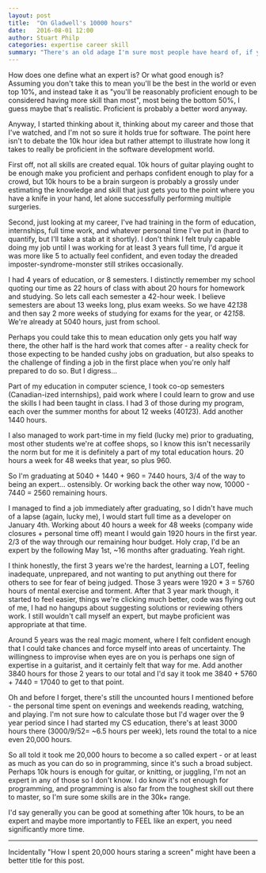 ```yaml
---
layout: post
title:  "On Gladwell's 10000 hours"
date:   2016-08-01 12:00
author: Stuart Philp
categories: expertise career skill
summary: "There's an old adage I'm sure most people have heard of, if you work at a skill for 10,000 hours you'll become an expert in that skill. Sort of."
---
```


How does one define what an expert is? Or what good enough is? Assuming you don't take this to mean you'll be the best in the world or even top 10%, and instead take it as "you'll be reasonably proficient enough to be considered having more skill than most", most being the bottom 50%, I guess maybe that's realistic. Proficient is probably a better word anyway.

Anyway, I started thinking about it, thinking about my career and those that I've watched, and I'm not so sure it holds true for software. The point here isn't to debate the 10k hour idea but rather attempt to illustrate how long it takes to really be proficient in the software development world.

First off, not all skills are created equal. 10k hours of guitar playing ought to be enough make you proficient and perhaps confident enough to play for a crowd, but 10k hours to be a brain surgeon is probably a grossly under estimating the knowledge and skill that just gets you to the point where you have a knife in your hand, let alone successfully performing multiple surgeries.

Second, just looking at my career, I've had training in the form of education, internships, full time work, and whatever personal time I've put in (hard to quantify, but I'll take a stab at it shortly). I don't think I felt truly capable doing my job until I was working for at least 3 years full time, I'd argue it was more like 5 to actually feel confident, and even today the dreaded imposter-syndrome-monster still strikes occasionally.

I had 4 years of education, or 8 semesters. I distinctly remember my school quoting our time as 22 hours of class with about 20 hours for homework and studying. So lets call each semester a 42-hour week. I believe semesters are about 13 weeks long, plus exam weeks. So we have 42*13*8 and then say 2 more weeks of studying for exams for the year, or 42*15*8. We're already at 5040 hours, just from school.

Perhaps you could take this to mean education only gets you half way there, the other half is the hard work that comes after - a reality check for those expecting to be handed cushy jobs on graduation, but also speaks to the challenge of finding a job in the first place when you're only half prepared to do so. But I digress...

Part of my education in computer science, I took co-op semesters (Canadian-ized internships), paid work where I could learn to grow and use the skills I had been taught in class. I had 3 of those during my program, each over the summer months for about 12 weeks (40*12*3). Add another 1440 hours.

I also managed to work part-time in my field (lucky me) prior to graduating, most other students we're at coffee shops, so I know this isn't necessarily the norm but for me it is definitely a part of my total education hours. 20 hours a week for 48 weeks that year, so plus 960.

So I'm graduating at 5040 + 1440 + 960 = 7440 hours, 3/4 of the way to being an expert... ostensibly. Or working back the other way now, 10000 - 7440 = 2560 remaining hours.

I managed to find a job immediately after graduating, so I didn't have much of a lapse (again, lucky me), I would start full time as a developer on January 4th. Working about 40 hours a week for 48 weeks (company wide closures + personal time off) meant I would gain 1920 hours in the first year. 2/3 of the way through our remaining hour budget. Holy crap, I'd be an expert by the following May 1st, ~16 months after graduating. Yeah right.

I think honestly, the first 3 years we're the hardest, learning a LOT, feeling inadequate, unprepared, and not wanting to put anything out there for others to see for fear of being judged. Those 3 years were 1920 * 3 = 5760 hours of mental exercise and torment. After that 3 year mark though, it started to feel easier, things we're clicking much better, code was flying out of me, I had no hangups about suggesting solutions or reviewing others work. I still wouldn't call myself an expert, but maybe proficient was appropriate at that time.

Around 5 years was the real magic moment, where I felt confident enough that I could take chances and force myself into areas of uncertainty. The willingness to improvise when eyes are on you is perhaps one sign of expertise in a guitarist, and it certainly felt that way for me. Add another 3840 hours for those 2 years to our total and I'd say it took me 3840 + 5760 + 7440 = 17040 to get to that point.

Oh and before I forget, there's still the uncounted hours I mentioned before - the personal time spent on evenings and weekends reading, watching, and playing. I'm not sure how to calculate those but I'd wager over the 9 year period since I had started my CS education, there's at least 3000 hours there (3000/9/52= ~6.5 hours per week), lets round the total to a nice even 20,000 hours.

So all told it took me 20,000 hours to become a so called expert - or at least as much as you can do so in programming, since it's such a broad subject. Perhaps 10k hours is enough for guitar, or knitting, or juggling, I'm not an expert in any of those so I don't know. I do know it's not enough for programming, and programming is also far from the toughest skill out there to master, so I'm sure some skills are in the 30k+ range.

I'd say generally you can be good at something after 10k hours, to be an expert and maybe more importantly to FEEL like an expert, you need significantly more time.

---

Incidentally "How I spent 20,000 hours staring a screen" might have been a better title for this post.
